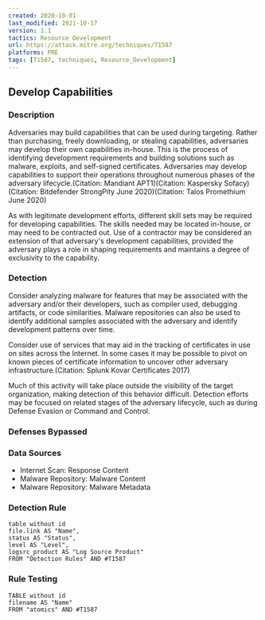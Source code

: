 ```yaml
---
created: 2020-10-01
last_modified: 2021-10-17
version: 1.1
tactics: Resource Development
url: https://attack.mitre.org/techniques/T1587
platforms: PRE
tags: [T1587, techniques, Resource_Development]
---
```


## Develop Capabilities

### Description

Adversaries may build capabilities that can be used during targeting. Rather than purchasing, freely downloading, or stealing capabilities, adversaries may develop their own capabilities in-house. This is the process of identifying development requirements and building solutions such as malware, exploits, and self-signed certificates. Adversaries may develop capabilities to support their operations throughout numerous phases of the adversary lifecycle.(Citation: Mandiant APT1)(Citation: Kaspersky Sofacy)(Citation: Bitdefender StrongPity June 2020)(Citation: Talos Promethium June 2020)

As with legitimate development efforts, different skill sets may be required for developing capabilities. The skills needed may be located in-house, or may need to be contracted out. Use of a contractor may be considered an extension of that adversary's development capabilities, provided the adversary plays a role in shaping requirements and maintains a degree of exclusivity to the capability.

### Detection

Consider analyzing malware for features that may be associated with the adversary and/or their developers, such as compiler used, debugging artifacts, or code similarities. Malware repositories can also be used to identify additional samples associated with the adversary and identify development patterns over time.

Consider use of services that may aid in the tracking of certificates in use on sites across the Internet. In some cases it may be possible to pivot on known pieces of certificate information to uncover other adversary infrastructure.(Citation: Splunk Kovar Certificates 2017)

Much of this activity will take place outside the visibility of the target organization, making detection of this behavior difficult. Detection efforts may be focused on related stages of the adversary lifecycle, such as during Defense Evasion or Command and Control.

### Defenses Bypassed



### Data Sources

  - Internet Scan: Response Content
  -  Malware Repository: Malware Content
  -  Malware Repository: Malware Metadata
### Detection Rule

```dataview
table without id
file.link AS "Name",
status AS "Status",
level AS "Level",
logsrc_product AS "Log Source Product"
FROM "Detection Rules" AND #T1587
```

### Rule Testing

```dataview
TABLE without id
filename AS "Name"
FROM "atomics" AND #T1587
```

